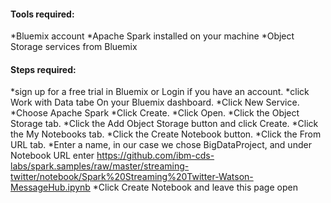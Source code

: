 

#### Tools required:
  *Bluemix account
  *Apache Spark installed on your machine
  *Object Storage services from Bluemix

#### Steps required:
  *sign up for a free trial in Bluemix or Login if you have an account.
  *click Work with Data tabe On your Bluemix dashboard.
  *Click New Service.
  *Choose Apache Spark
  *Click Create.
  *Click Open.
  *Click the Object Storage tab.
  *Click the Add Object Storage button and click Create.
  *Click the My Notebooks tab.
  *Click the Create Notebook button.
  *Click the From URL tab.
  *Enter a name, in our case we chose BigDataProject, and under Notebook URL enter https://github.com/ibm-cds-labs/spark.samples/raw/master/streaming-twitter/notebook/Spark%20Streaming%20Twitter-Watson-MessageHub.ipynb
  *Click Create Notebook and leave this page open
